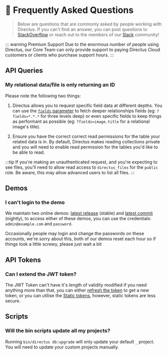# 💬 Frequently Asked Questions

> Below are questions that are commonly asked by people working with Directus. If you can't find an answer, you can post questions to [StackOverflow](https://stackoverflow.com/questions/tagged/directus) or reach out to the members of our [Slack](https://directus.chat) community!

::: warning Premium Support
Due to the enormous number of people using Directus, our Core Team can only provide support to paying Directus Cloud customers or clients who purchase support hours.
:::

## API Queries

### My relational data/file is only returning an ID

Please note the following two things:

1) Directus allows you to request specific field data at different depths. You can use the [`fields` parameter](../api/reference.md#fields) to fetch deeper relationships fields (eg: `?fields=*.*.*` for three levels deep) or even specific fields to keep things as performant as possible (eg: `?fields=image.title` for a relational image's title).

2) Ensure you have the correct correct read permissions for the table your related data is in. By default, Directus makes reading collections private and you will need to enable read permission for the tables you'd like to be able to read.

:::tip
If you're making an unauthenticated request, and you're expecting to see files, you'll need to allow read access to `directus_files` for the `public` role. Be aware, this may allow advanced users to list all files.
:::

## Demos

### I can't login to the demo

We maintain two online demos: [latest release](https://directus.app) (stable) and [latest commit](https://nightly.directus.app) (nightly), to access either of these demos, you can use the credentials: `admin@example.com` and `password`.

Occasionally people may login and change the passwords on these accounts, we're sorry about this, both of our demos reset each hour so if things look a little screwy, please just wait a bit 

## API Tokens

### Can I extend the JWT token?

The JWT Token can't have it's length of validity modified if you need anything more than that, you can either [refresh the token](/api/reference.html#refresh-auth-token) to get a new token, or you can utilise the [Static tokens](/api/reference.html#static-tokens), however, static tokens are less secure.

## Scripts

### Will the bin scripts update all my projects?

Running `bin/directus db:upgrade` will only update your default `_` project. You will need to update your custom projects manually.